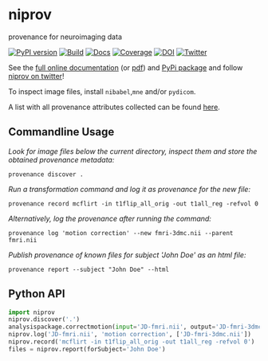 niprov
======
provenance for neuroimaging data

[![PyPI version](https://badge.fury.io/py/niprov.svg)](http://badge.fury.io/py/niprov)
[![Build](https://travis-ci.org/ilogue/niprov.svg?branch=master)](https://travis-ci.org/ilogue/niprov)
[![Docs](https://readthedocs.org/projects/niprov/badge/?version=latest)](http://niprov.readthedocs.org/)
[![Coverage](https://img.shields.io/coveralls/ilogue/niprov.svg)](https://coveralls.io/r/ilogue/niprov)
[![DOI](https://zenodo.org/badge/7344/ilogue/niprov.svg)](http://dx.doi.org/10.5281/zenodo.13683)
[![Twitter](https://img.shields.io/twitter/follow/niprovenance.svg?style=social)](https://twitter.com/niprovenance)


See the [full online documentation](http://niprov.readthedocs.org/) (or [pdf](https://media.readthedocs.org/pdf/niprov/latest/niprov.pdf)) and [PyPi package](https://pypi.python.org/pypi/niprov) and follow [niprov on twitter](https://twitter.com/niprovenance)!

To inspect image files, install `nibabel`,`mne` and/or `pydicom`.

A list with all provenance attributes collected can be found [here](http://niprov.readthedocs.org/en/latest/provenance-fields.html).

Commandline Usage
-----------------

*Look for image files below the current directory, inspect them and store the obtained provenance metadata:*
```shell
provenance discover .
```

*Run a transformation command and log it as provenance for the new file:*
```shell
provenance record mcflirt -in t1flip_all_orig -out t1all_reg -refvol 0
```

*Alternatively, log the provenance after running the command:*
```shell
provenance log 'motion correction' --new fmri-3dmc.nii --parent fmri.nii 
```

*Publish provenance of known files for subject 'John Doe' as an html file:*
```shell
provenance report --subject "John Doe" --html
```

Python API
-----------------

```python
import niprov
niprov.discover('.')
analysispackage.correctmotion(input='JD-fmri.nii', output='JD-fmri-3dmc.nii')
niprov.log('JD-fmri.nii', 'motion correction', ['JD-fmri-3dmc.nii'])
niprov.record('mcflirt -in t1flip_all_orig -out t1all_reg -refvol 0')
files = niprov.report(forSubject='John Doe')
```


